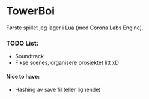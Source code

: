 # TowerBoi
Første spillet jeg lager i Lua (med Corona Labs Engine).


### TODO List:
* Soundtrack
* Fikse scenes, organisere prosjektet litt xD

#### Nice to have:
* Hashing av save fil (eller lignende)
